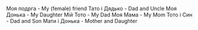 Моя подрга - My (female) friend
Тато і Дядько - Dad and Uncle
Моя Донька - My Daughter
Мій Тото - My Dad
Моя Мама - My Mom
Тото і Син - Dad and Son
Мати і Донька - Mother and Daughter